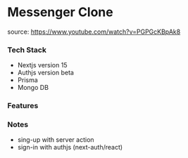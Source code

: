 # Messenger Clone

source: https://www.youtube.com/watch?v=PGPGcKBpAk8

### Tech Stack

- Nextjs version 15
- Authjs version beta
- Prisma
- Mongo DB

### Features

### Notes

- sing-up with server action
- sign-in with authjs (next-auth/react)
